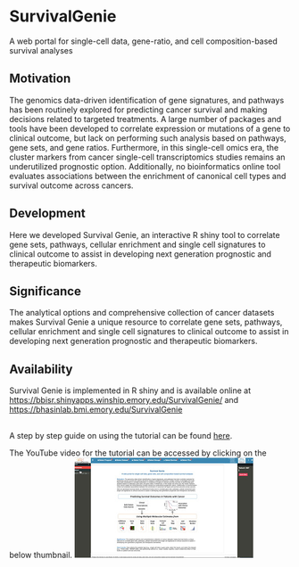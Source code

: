 # SurvivalGenie

A web portal for single-cell data, gene-ratio, and cell composition-based survival analyses

## Motivation
The genomics data-driven identification of gene signatures, and pathways has been routinely explored for predicting cancer survival and making decisions related to targeted treatments. A large number of packages and tools have been developed to correlate expression or mutations of a gene to clinical outcome, but lack on performing such analysis based on pathways, gene sets, and gene ratios. Furthermore, in this single-cell omics era, the cluster markers from cancer single-cell transcriptomics studies remains an underutilized prognostic option. Additionally, no bioinformatics online tool evaluates associations between the enrichment of canonical cell types and survival outcome across cancers. 

## Development
Here we developed Survival Genie, an interactive R shiny tool to correlate gene sets, pathways, cellular enrichment and single cell signatures to clinical outcome to assist in developing next generation prognostic and therapeutic biomarkers.  

## Significance
The analytical options and comprehensive collection of cancer datasets makes Survival Genie a unique resource to correlate gene sets, pathways, cellular enrichment and single cell signatures to clinical outcome to assist in developing next generation prognostic and therapeutic biomarkers.

## Availability
Survival Genie is implemented in R shiny and is available online at https://bbisr.shinyapps.winship.emory.edu/SurvivalGenie/ and https://bhasinlab.bmi.emory.edu/SurvivalGenie


## 

A step by step guide on using the tutorial can be found [here](www/Step-by-step-guide.pdf).

The YouTube video for the tutorial can be accessed by clicking on the below thumbnail.
[![Alt text](mqdefault_6s-1.jpg)](https://www.youtube.com/watch?v=H5s6OYvwwoo)

